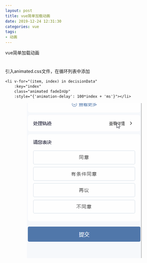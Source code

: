 ```yaml
---
layout: post
title: vue简单加载动画
date: 2019-12-24 12:31:30
categories: vue
tags:
- 动画
---
```

vue简单加载动画

<!-- more -->
# 

引入animated.css文件，在循环列表中添加

```
<li v-for="(item, index) in decisionData"
    :key="index"
    class="animated fadeInUp"
    :style="{'animation-delay': 100*index + 'ms'}"></li>
```
<center><img src="/assets/img/rollmsg3123123gif.gif" alt=""></center>

